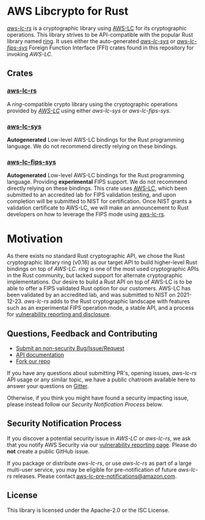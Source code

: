 # AWS Libcrypto for Rust
[*aws-lc-rs*](aws-lc-rs/README.md) is a cryptographic library using [AWS-LC](https://github.com/aws/aws-lc) for its cryptographic operations.
This library strives to be API-compatible with the popular Rust library named 
[ring](https://github.com/briansmith/ring). It uses either the auto-generated [*aws-lc-sys*](aws-lc-sys/README.md) or [*aws-lc-fips-sys*](aws-lc-fips-sys/README.md) Foreign Function Interface (FFI) crates found in this
repository for invoking *AWS-LC*.

## Crates

### [aws-lc-rs](aws-lc-rs/README.md)
A *ring*-compatible crypto library using the cryptographic operations provided by
[*AWS-LC*](https://github.com/awslabs/aws-lc) using either *aws-lc-sys* or *aws-lc-fips-sys*.

### [aws-lc-sys](aws-lc-sys/README.md)
**Autogenerated** Low-level AWS-LC bindings for the Rust programming language.
We do not recommend directly relying on these bindings.

### [aws-lc-fips-sys](aws-lc-fips-sys/README.md)
**Autogenerated** Low-level AWS-LC bindings for the Rust programming language. Providing **experimental** FIPS support.
We do not recommend directly relying on these bindings. This crate uses [AWS-LC](https://github.com/aws/aws-lc/tree/fips-2022-11-02),
which been submitted to an accredited lab for FIPS validation testing, and upon completion will be submitted to NIST
for certification. Once NIST grants a validation certificate to AWS-LC, we will make an announcement to Rust developers
on how to leverage the FIPS mode using [aws-lc-rs](https://crates.io/crates/aws-lc-rs).

# Motivation
As there exists no standard Rust cryptographic API, we chose the Rust cryptographic library ring (v0.16) as our target API to 
build higher-level Rust bindings on top of *AWS-LC*. *ring* is one of the most used cryptographic APIs in the Rust community,
but lacked support for alternate cryptographic implementations. Our desire to build a Rust API on top of AWS-LC is to be able 
to offer a FIPS validated Rust option for our customers. AWS-LC has been validated by an accredited lab,
and was submitted to NIST on 2021-12-23. *aws-lc-rs* adds to the Rust cryptographic landscape with features such as an 
experimental FIPS operation mode, a stable API, and a process for
[vulnerability reporting and disclosure](#security-notification-process).

## Questions, Feedback and Contributing

* [Submit an non-security Bug/Issue/Request](https://github.com/awslabs/aws-lc-rust/issues/new/choose)
* [API documentation](https://docs.rs/aws-lc-rs/)
* [Fork our repo](https://github.com/awslabs/aws-lc-rust/fork)

If you have any questions about submitting PR's, opening issues, *aws-lc-rs* API usage or
any similar topic, we have a public chatroom available here to answer your questions
on [Gitter](https://gitter.im/aws/aws-lc).

Otherwise, if you think you might have found a security impacting issue, please instead
follow our *Security Notification Process* below.

## Security Notification Process

If you discover a potential security issue in *AWS-LC* or *aws-lc-rs*, we ask that you notify AWS
Security via our
[vulnerability reporting page](https://aws.amazon.com/security/vulnerability-reporting/).
Please do **not** create a public GitHub issue.

If you package or distribute *aws-lc-rs*, or use *aws-lc-rs* as part of a large multi-user service,
you may be eligible for pre-notification of future *aws-lc-rs* releases.
Please contact aws-lc-pre-notifications@amazon.com.

## License

This library is licensed under the Apache-2.0 or the ISC License.
